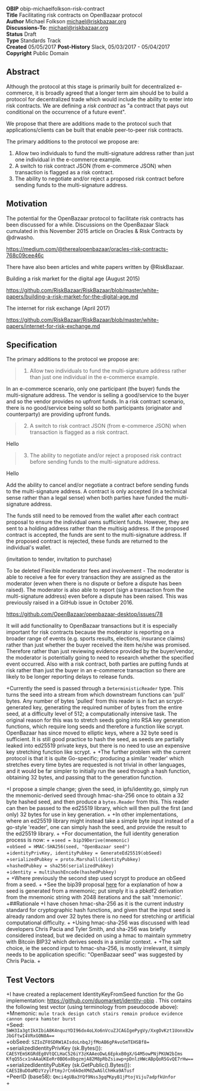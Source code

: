 __OBIP__ obip-michaelfolkson-risk-contract  
__Title__ Facilitating risk contracts on OpenBazaar protocol  
__Author__ Michael Folkson <michael@riskbazaar.org>  
__Discussions-To__: <michael@riskbazaar.org>  
__Status__ Draft  
__Type__ Standards Track  
__Created__ 05/05/2017
__Post-History__ Slack, 05/03/2017 - 05/04/2017  
__Copyright__ Public Domain  

## Abstract
Although the protocol at this stage is primarily built for decentralized e-commerce, it is broadly agreed that a longer term aim should be to build a protocol for decentralized trade which would include the ability to enter into risk contracts. We are defining a _risk contract_ as "a contract that pays out conditional on the occurrence of a future event".

We propose that there are additions made to the protocol such that applications/clients can be built that enable peer-to-peer risk contracts.

The primary additions to the protocol we propose are:

1) Allow two individuals to fund the multi-signature address rather than just one individual in the e-commerce example.
2) A switch to risk contract JSON (from e-commerce JSON) when transaction is flagged as a risk contract.
3) The ability to negotiate and/or reject a proposed risk contract before sending funds to the multi-signature address.



## Motivation

The potential for the OpenBazaar protocol to facilitate risk contracts has been discussed for a while. Discussions on the OpenBazaar Slack cumulated in this November 2015 article on Oracles & Risk Contracts by @drwasho.

https://medium.com/@therealopenbazaar/oracles-risk-contracts-768c09cee46c

There have also been articles and white papers written by @RiskBazaar.

Building a risk market for the digital age (August 2015)

https://github.com/RiskBazaar/RiskBazaar/blob/master/white-papers/building-a-risk-market-for-the-digital-age.md

The internet for risk exchange (April 2017)

https://github.com/RiskBazaar/RiskBazaar/blob/master/white-papers/internet-for-risk-exchange.md

## Specification

The primary additions to the protocol we propose are:

> 1) Allow two individuals to fund the multi-signature address rather than just one individual in the e-commerce example.

In an e-commerce scenario, only one participant (the buyer) funds the multi-signature address. The vendor is selling a good/service to the buyer and so the vendor provides no upfront funds. In a risk contract scenario, there is no good/service being sold so both participants (originator and counterparty) are providing upfront funds.

> 2) A switch to risk contract JSON (from e-commerce JSON) when transaction is flagged as a risk contract.

Hello

> 3) The ability to negotiate and/or reject a proposed risk contract before sending funds to the multi-signature address.

Hello



Add the ability to cancel and/or negotiate a contract before sending funds to the multi-signature address. A contract is only accepted (in a technical sense rather than a legal sense) when both parties have funded the multi-signature address. 

The funds still need to be removed from the wallet after each contract proposal to ensure the individual owns sufficient funds. However, they are sent to a holding address rather than the multisig address. If the proposed contract is accepted, the funds are sent to the multi-signature address. If the proposed contract is rejected, these funds are returned to the individual's wallet.

(invitation to tender, invitation to purchase)

To be deleted
Flexible moderator fees and involvement - The moderator is able to receive a fee for every transaction they are assigned as the moderator (even when there is no dispute or before a dispute has been raised). The moderator is also able to report (sign a transaction from the multi-signature address) even before a dispute has been raised. This was previously raised in a GitHub issue in October 2016.

https://github.com/OpenBazaar/openbazaar-desktop/issues/78

It will add functionality to OpenBazaar transactions but it is especially important for risk contracts because the moderator is reporting on a broader range of events (e.g. sports results, elections, insurance claims) rather than just whether the buyer received the item he/she was promised. Therefore rather than just reviewing evidence provided by the buyer/vendor, the moderator is potentially going to need to research whether the specified event occurred. Also with a risk contract, both parties are putting funds at risk rather than just the buyer in an e-commerce transaction so there are likely to be longer reporting delays to release funds.

 +Currently the seed is passed through a `DeterministicReader` type. This turns the seed into a stream from which downstream functions can 'pull' bytes. Any number of bytes 'pulled' from this reader is in fact an scrypt-generated key, generating the required number of bytes from the entire seed, at a difficulty level of 512; a computationally intensive task. The original reason for this was to stretch seeds going into RSA key generation functions, which require long seeds and therefore a function like scrypt. OpenBazaar has since moved to elliptic keys, where a 32 byte seed is sufficient. It is still good practice to hash the seed, as seeds are partially leaked into ed25519 private keys, but there is no need to use an expensive key stretching function like scrypt.
 +
 +The further problem with the current protocol is that it is quite Go-specific; producing a similar 'reader' which stretches every time bytes are requested is not trivial in other languages, and it would be far simpler to initially run the seed through a hash function, obtaining 32 bytes, and passing that to the generation function.
 
 +I propose a simple change; given the seed, in ipfs/identity.go, simply run the mnemonic-derived seed through hmac-sha-256 once to obtain a 32 byte hashed seed, and then produce a `bytes.Reader` from this. This reader can then be passed to the ed25519 library, which will then pull the first (and only) 32 bytes for use in key generation.
 +
 +In other implementations, where an ed25519 library might instead take a simple byte input instead of a go-style 'reader', one can simply hash the seed, and provide the result to the ed25519 library.
 +
 +For documentation, the full identity generation process is now:
 +
 +`seed = bip39Derive(mnemonic)`  
 +`obSeed = HMAC-SHA256(seed, "OpenBazaar seed")`  
 +`identityPrivKey, identityPubkey = GenerateEd25519(obSeed)`  
 +`serializedPubkey = proto.Marshall(identityPubkey)`  
 +`hashedPubkey = sha256(serializedPubkey)`  
 +`identity = multihashEncode(hashedPubkey)`  
 +
 +Where previously the second step used scrypt to produce an obSeed from a seed.
 +
 +See the bip39 proposal [here](https://github.com/bitcoin/bips/blob/master/bip-0039.mediawiki) for a explanation of how a seed is generated from a mnemonic; put simply it is a pbkdf2 derivation from the mnemonic string with 2048 iterations and the salt 'mnemonic'.
 +##Rationale
 +I have chosen hmac-sha-256 as it is the current industry standard for cryptographic hash functions, and given that the input seed is already random and over 32 bytes there is no need for stretching or artificial computational difficulty. 
 +
 +Using hmac-sha-256 was discussed with lead developers Chris Pacia and Tyler Smith, and sha-256 was briefly considered instead, but we decided on using a hmac to maintain symmetry with Bitcoin BIP32 which derives seeds in a similar context.
 +
 +The salt choice, ie the second input to hmac-sha-256, is mostly irrelevant, it simply needs to be application specific: "OpenBazaar seed" was suggested by Chris Pacia.
 +
 ## Test Vectors
 +I have created a replacement IdentityKeyFromSeed function for the Go implementation: https://github.com/duomarket/identity-obip . This contains the following test vector (using terminology from pseudocode above):  
 +Mnemonic: `mule track design catch stairs remain produce evidence cannon opera hamster burst`  
 +Seed: `5WH3Ia3gtIkXIbiA8K4nquzYDI96dx4oLXo6nVcuZJCAGIgePygVy/XxgOvKzt1Uonx82wJbGftwI4VRxGON0A==`  
 +obSeed: `SZIoZF0SDRW1AIsdoLnbqJjfMoAB6gPAvoSmTEHSBf8=`  
 +serializedIdentityPrivKey (sk.Bytes()): `CAESYEmSKGRdEg0VtQCLHaC526iY3zKAAeoDwL6EpkxB0gX/G4M5owPNjPKUW2bIms` `KfqQ55cx1nAAaUKEeRr0BO6x8bgzmjA82M8pRbZsiawp+pDnlzHWcABpQoR5GvQE7rHw==`  
 +serializedIdentityPubKey (sk.GetPublic().Bytes()): `CAESIBuDOaMDzYzylFtmyJrCn6kOeXMdZwAGlChHka9ATusf`  
 +PeerID (base58): `Qmci4gUBa3YQf9Nss3gqPKpyB1jPtojViju7adpfkUnfor`  
 +
